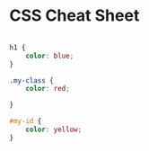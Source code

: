 # CSS Cheat Sheet

```css

h1 {
    color: blue;    
}

.my-class {
    color: red;

}

#my-id {
    color: yellow;
}

```
